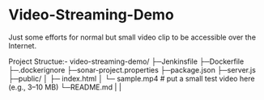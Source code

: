 # Video-Streaming-Demo
Just some efforts for normal but small video clip to be accessible over the Internet.


Project Structue:-
video-streaming-demo/ 
├─Jenkinsfile
├─Dockerfile
├─.dockerignore
├─sonar-project.properties
├─package.json
├─server.js
├─public/
│  ├─ index.html
│  └─ sample.mp4        # put a small test video here (e.g., 3–10 MB)
└─README.md
|
|
